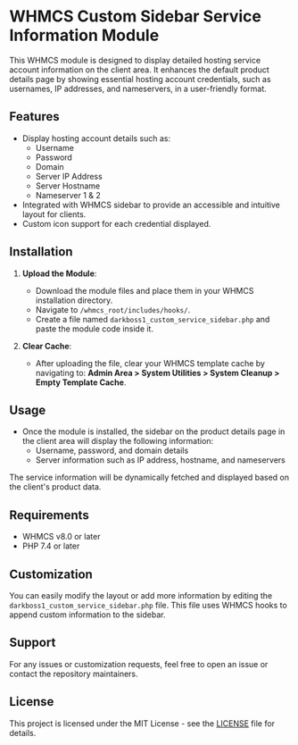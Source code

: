 # WHMCS Custom Sidebar Service Information Module

This WHMCS module is designed to display detailed hosting service account information on the client area. It enhances the default product details page by showing essential hosting account credentials, such as usernames, IP addresses, and nameservers, in a user-friendly format.

## Features

- Display hosting account details such as:
  - Username
  - Password
  - Domain
  - Server IP Address
  - Server Hostname
  - Nameserver 1 & 2
- Integrated with WHMCS sidebar to provide an accessible and intuitive layout for clients.
- Custom icon support for each credential displayed.


## Installation

1. **Upload the Module**:
   - Download the module files and place them in your WHMCS installation directory.
   - Navigate to `/whmcs_root/includes/hooks/`.
   - Create a file named `darkboss1_custom_service_sidebar.php` and paste the module code inside it.

2. **Clear Cache**:
   - After uploading the file, clear your WHMCS template cache by navigating to:
     **Admin Area > System Utilities > System Cleanup > Empty Template Cache**.

## Usage

- Once the module is installed, the sidebar on the product details page in the client area will display the following information:
  - Username, password, and domain details
  - Server information such as IP address, hostname, and nameservers

The service information will be dynamically fetched and displayed based on the client's product data.

## Requirements

- WHMCS v8.0 or later
- PHP 7.4 or later

## Customization

You can easily modify the layout or add more information by editing the `darkboss1_custom_service_sidebar.php` file. This file uses WHMCS hooks to append custom information to the sidebar.

## Support

For any issues or customization requests, feel free to open an issue or contact the repository maintainers.

## License

This project is licensed under the MIT License - see the [LICENSE](LICENSE) file for details.
